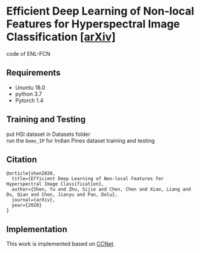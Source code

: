 # Efficient Deep Learning of Non-local Features for Hyperspectral Image Classification [[arXiv]](https://arxiv.org/pdf/2008.00542.pdf)
code of ENL-FCN 
## Requirements
* Ununtu 18.0 
* python 3.7 
* Pytorch 1.4 

## Training and Testing
put HSI dataset in Datasets folder <br>
run the ```Demo_IP``` for Indian Pines dataset training and testing<br> 

## Citation
```
@article{shen2020,
  title={Efficient Deep Learning of Non-local Features for Hyperspectral Image Classification},
  author={Shen, Yu and Zhu, Sijie and Chen, Chen and Xiao, Liang and Du, Qian and Chen, Jianyu and Pan, Delu},
  journal={arXiv},
  year={2020}
}
```

## Implementation
This work is implemented based on [CCNet](https://github.com/speedinghzl/CCNet/tree/pytorch-1.1).
